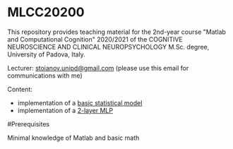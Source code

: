 # MLCC20200

This repository provides teaching material for the 2nd-year course "Matlab and Computational Cognition" 2020/2021 of the COGNITIVE NEUROSCIENCE AND CLINICAL NEUROPSYCHOLOGY M.Sc. degree, University of Padova, Italy.

Lecturer: stoianov.unipd@gmail.com (please use this email for communications with me)

Content:

- implementation of a [basic statistical model](https://github.com/stoianov/MLCC2020/tree/main/statmodel/)
- implementation of a [2-layer MLP](https://github.com/stoianov/MLCC2020/tree/main/mlp/)

#Prerequisites

Minimal knowledge of Matlab and basic math 
